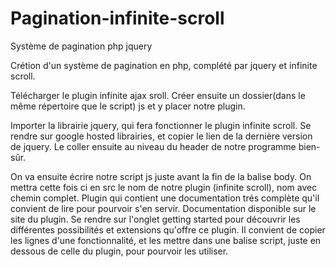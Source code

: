 # Pagination-infinite-scroll

Système de pagination php jquery

Crétion d'un système de pagination en php, complété par jquery et infinite scroll.

Télécharger le plugin infinite ajax sroll. 
Créer ensuite un dossier(dans le même répertoire que le script) js et y placer notre plugin.

Importer la librairie jquery, qui fera fonctionner le plugin infinite scroll.
Se rendre sur google hosted librairies, et copier le lien de la dernière version de jquery.
Le coller ensuite au niveau du header de notre programme bien-sûr.

On va ensuite écrire notre script js juste avant la fin de la balise body. 
On mettra cette fois ci en src le nom de notre plugin (infinite scroll), nom avec chemin complet.
Plugin qui contient une documentation trés complète qu'il convient de lire pour pourvoir s'en servir.
Documentation disponible sur le site du plugin.
Se rendre sur l'onglet getting started pour découvrir les différentes possibilités et extensions qu'offre ce plugin.
Il convient de copier les lignes d'une fonctionnalité, et les mettre dans une balise script, juste en dessous de celle du plugin, pour pourvoir les utiliser.



